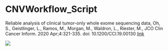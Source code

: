 # CNVWorkflow_Script

Reliable analysis of clinical tumor-only whole exome sequencing data, Oh, S., Geistlinger, L., Ramos, M., Morgan, M., Waldron, L., Riester, M., JCO Clin Cancer Inform. 2020 Apr;4:321-335. doi: 10.1200/CCI.19.00130 [link](https://ascopubs.org/doi/10.1200/CCI.19.00130)

![](https://github.com/shbrief/CNVWorkflow_Code/blob/master/Overview/workflow_diagram_supFig1.png)
